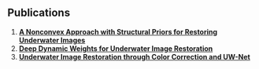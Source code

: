 ## Publications

1. **[A Nonconvex Approach with Structural Priors for Restoring Underwater Images](https://www.mdpi.com/2227-7390/12/22/3553)**
2. **[Deep Dynamic Weights for Underwater Image Restoration](https://www.mdpi.com/2077-1312/12/7/1208)**
3. **[Underwater Image Restoration through Color Correction and UW-Net](https://www.mdpi.com/2079-9292/13/1/199)**  


